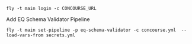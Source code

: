 `fly -t main login -c CONCOURSE_URL`

Add EQ Schema Validator Pipeline

`fly -t main set-pipeline -p eq-schema-validator -c concourse.yml  --load-vars-from secrets.yml`